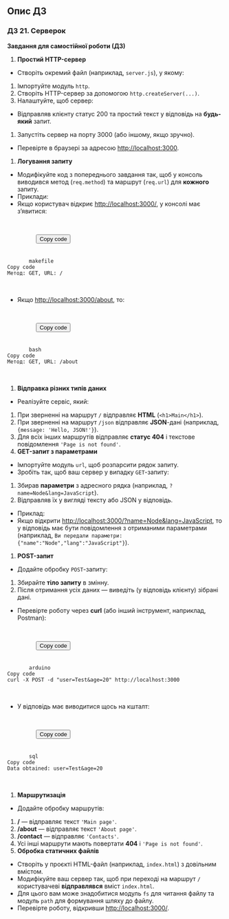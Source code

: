## Опис ДЗ
### ДЗ 21. Серверок
<div _ngcontent-hillel_lms_server-c3686221612="" class="homework__info-content ng-tns-c3686221612-3 ng-star-inserted" style=""><app-quill-highlight-view _ngcontent-hillel_lms_server-c3686221612="" _nghost-hillel_lms_server-c3627356489="" class="ng-tns-c3686221612-3 ng-star-inserted"><quill-view-html _ngcontent-hillel_lms_server-c3627356489="" class="quill-highlight-view__quill quill-no-margin ng-star-inserted"><div class="ql-container ql-snow ngx-quill-view-html"><div class="ql-editor"><p><strong>Завдання для самостійної роботи (ДЗ)</strong></p><ol><li><strong>Простий HTTP-сервер</strong></li></ol><ul><li>Створіть окремий файл (наприклад, <code>server.js</code>), у якому:</li></ul><ol><li class="ql-indent-2">Імпортуйте модуль <code>http</code>.</li><li class="ql-indent-2">Створіть HTTP-сервер за допомогою <code>http.createServer(...)</code>.</li><li>Налаштуйте, щоб сервер:</li></ol><ul><li class="ql-indent-2">Відправляв клієнту статус 200 та простий текст у відповідь на <strong>будь-який</strong> запит.</li></ul><ol><li class="ql-indent-1">Запустіть сервер на порту 3000 (або іншому, якщо зручно).</li></ol><ul><li class="ql-indent-1">Перевірте в браузері за адресою <a href="http://localhost:3000" rel="noopener noreferrer" target="_blank">http://localhost:3000</a>.</li></ul><ol><li><strong>Логування запиту</strong></li></ol><ul><li class="ql-indent-1">Модифікуйте код з попереднього завдання так, щоб у консоль виводився метод (<code>req.method</code>) та маршрут (<code>req.url</code>) для <strong>кожного</strong> запиту.</li><li>Приклади:</li><li>Якщо користувач відкриє <a href="http://localhost:3000/" rel="noopener noreferrer" target="_blank">http://localhost:3000/</a>, у консолі має з’явитися:</li></ul></div></div></quill-view-html><!----><!----><!----><!----><!----><pre _ngcontent-hillel_lms_server-c3627356489="" class="quill-highlight-view__pre ng-star-inserted">      <div _ngcontent-hillel_lms_server-c3627356489="" class="quill-highlight-view__pre-copy ng-star-inserted">
        <button _ngcontent-hillel_lms_server-c3627356489="" class="quill-highlight-view__pre-copy-button">Copy code</button>
      </div><!---->
      <code _ngcontent-hillel_lms_server-c3627356489="" class="quill-highlight-view__pre-code hljs"><span class="hljs-symbol">makefile</span>
<span class="hljs-symbol">Copy</span> <span class="hljs-meta">code</span>
Метод: <span class="hljs-meta">GET</span>, URL: /
</code>
    </pre><!----><!----><!----><quill-view-html _ngcontent-hillel_lms_server-c3627356489="" class="quill-highlight-view__quill ng-star-inserted"><div class="ql-container ql-snow ngx-quill-view-html"><div class="ql-editor"><ul><li>Якщо <a href="http://localhost:3000/about" target="_blank" class="link">http://localhost:3000/about</a>, то:</li></ul></div></div></quill-view-html><!----><!----><!----><!----><!----><pre _ngcontent-hillel_lms_server-c3627356489="" class="quill-highlight-view__pre ng-star-inserted">      <div _ngcontent-hillel_lms_server-c3627356489="" class="quill-highlight-view__pre-copy ng-star-inserted">
        <button _ngcontent-hillel_lms_server-c3627356489="" class="quill-highlight-view__pre-copy-button">Copy code</button>
      </div><!---->
      <code _ngcontent-hillel_lms_server-c3627356489="" class="quill-highlight-view__pre-code hljs"><span class="hljs-symbol">bash</span>
<span class="hljs-symbol">Copy</span> <span class="hljs-meta">code</span>
Метод: <span class="hljs-meta">GET</span>, URL: /about
</code>
    </pre><!----><!----><!----><quill-view-html _ngcontent-hillel_lms_server-c3627356489="" class="quill-highlight-view__quill ng-star-inserted"><div class="ql-container ql-snow ngx-quill-view-html"><div class="ql-editor"><ol><li><strong>Відправка різних типів даних</strong></li></ol><ul><li>Реалізуйте сервіс, який:</li></ul><ol><li class="ql-indent-2">При зверненні на маршрут <code>/</code> відправляє <strong>HTML</strong> (<code>&lt;h1&gt;Main&lt;/h1&gt;</code>).</li><li class="ql-indent-2">При зверненні на маршрут <code>/json</code> відправляє <strong>JSON</strong>-дані (наприклад, <code>{message: 'Hello, JSON!'}</code>).</li><li class="ql-indent-1">Для всіх інших маршрутів відправляє <strong>статус 404</strong> і текстове повідомлення <code>'Page is not found'</code>.</li><li><strong>GET-запит з параметрами</strong></li></ol><ul><li class="ql-indent-1">Імпортуйте модуль <code>url</code>, щоб розпарсити рядок запиту.</li><li>Зробіть так, щоб ваш сервер у випадку <code>GET</code>-запиту:</li></ul><ol><li class="ql-indent-2">Збирав <strong>параметри</strong> з адресного рядка (наприклад, <code>?name=Node&amp;lang=JavaScript</code>).</li><li class="ql-indent-1">Відправляв їх у вигляді тексту або JSON у відповідь.</li></ol><ul><li>Приклад:</li><li class="ql-indent-1">Якщо відкрити <a href="http://localhost:3000/?name=Node&amp;lang=JavaScript" rel="noopener noreferrer" target="_blank">http://localhost:3000/?name=Node&amp;lang=JavaScript</a>, то у відповідь має бути повідомлення з отриманими параметрами (наприклад, <code>Ви передали параметри: {"name":"Node","lang":"JavaScript"}</code>).</li></ul><ol><li><strong>POST-запит</strong></li></ol><ul><li>Додайте обробку <code>POST</code>-запиту:</li></ul><ol><li class="ql-indent-2">Збирайте <strong>тіло запиту</strong> в змінну.</li><li class="ql-indent-1">Після отримання усіх даних — виведіть (у відповідь клієнту) зібрані дані.</li></ol><ul><li>Перевірте роботу через <strong>curl</strong> (або інший інструмент, наприклад, Postman):</li></ul></div></div></quill-view-html><!----><!----><!----><!----><!----><pre _ngcontent-hillel_lms_server-c3627356489="" class="quill-highlight-view__pre ng-star-inserted">      <div _ngcontent-hillel_lms_server-c3627356489="" class="quill-highlight-view__pre-copy ng-star-inserted">
        <button _ngcontent-hillel_lms_server-c3627356489="" class="quill-highlight-view__pre-copy-button">Copy code</button>
      </div><!---->
      <code _ngcontent-hillel_lms_server-c3627356489="" class="quill-highlight-view__pre-code hljs">arduino
<span class="hljs-keyword">Copy</span> code
curl -X <span class="hljs-keyword">POST</span> -<span class="hljs-keyword">d</span> <span class="hljs-string">"user=Test&amp;age=20"</span> http:<span class="hljs-comment">//localhost:3000</span>
</code>
    </pre><!----><!----><!----><quill-view-html _ngcontent-hillel_lms_server-c3627356489="" class="quill-highlight-view__quill ng-star-inserted"><div class="ql-container ql-snow ngx-quill-view-html"><div class="ql-editor"><ul><li>У відповідь має виводитися щось на кшталт:</li></ul></div></div></quill-view-html><!----><!----><!----><!----><!----><pre _ngcontent-hillel_lms_server-c3627356489="" class="quill-highlight-view__pre ng-star-inserted">      <div _ngcontent-hillel_lms_server-c3627356489="" class="quill-highlight-view__pre-copy ng-star-inserted">
        <button _ngcontent-hillel_lms_server-c3627356489="" class="quill-highlight-view__pre-copy-button">Copy code</button>
      </div><!---->
      <code _ngcontent-hillel_lms_server-c3627356489="" class="quill-highlight-view__pre-code hljs"><span class="hljs-keyword">sql</span>
<span class="hljs-keyword">Copy</span> code
Data obtained: <span class="hljs-keyword">user</span><span class="hljs-operator">=</span>Test<span class="hljs-operator">&amp;</span>age<span class="hljs-operator">=</span><span class="hljs-number">20</span>
</code>
    </pre><!----><!----><!----><quill-view-html _ngcontent-hillel_lms_server-c3627356489="" class="quill-highlight-view__quill ng-star-inserted"><div class="ql-container ql-snow ngx-quill-view-html"><div class="ql-editor"><ol><li><strong>Маршрутизація</strong></li></ol><ul><li>Додайте обробку маршрутів:</li></ul><ol><li class="ql-indent-2"><strong>/</strong> — відправляє текст <code>'Main page'</code>.</li><li class="ql-indent-2"><strong>/about</strong> — відправляє текст <code>'About page'</code>.</li><li class="ql-indent-2"><strong>/contact</strong> — відправляє <code>'Contacts'</code>.</li><li class="ql-indent-1">Усі інші маршрути мають повертати <strong>404</strong> і <code>'Page is not found'</code>.</li><li><strong>Обробка статичних файлів</strong></li></ol><ul><li class="ql-indent-1">Створіть у проєкті HTML-файл (наприклад, <code>index.html</code>) з довільним вмістом.</li><li>Модифікуйте ваш сервер так, щоб при переході на маршрут <code>/</code> користувачеві <strong>відправлявся</strong> вміст <code>index.html</code>.</li><li class="ql-indent-1">Для цього вам може знадобитися модуль <code>fs</code> для читання файлу та модуль <code>path</code> для формування шляху до файлу.</li><li class="ql-indent-1">Перевірте роботу, відкривши <a href="http://localhost:3000/" rel="noopener noreferrer" target="_blank">http://localhost:3000/</a>.</li></ul></div></div></quill-view-html><!----><!----><!----><!----><!----><!----><!----></app-quill-highlight-view><!----><!----><!----><!----><!----><!----><!----></div>